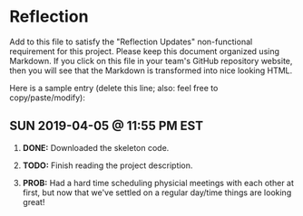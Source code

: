 # Reflection

Add to this file to satisfy the "Reflection Updates" non-functional requirement
for this project. Please keep this document organized using Markdown. If you
click on this file in your team's GitHub repository website, then you will see
that the Markdown is transformed into nice looking HTML.

Here is a sample entry (delete this line; also: feel free to copy/paste/modify):

## SUN 2019-04-05 @ 11:55 PM EST

1. **DONE:** Downloaded the skeleton code.

2. **TODO:** Finish reading the project description.

3. **PROB:** Had a hard time scheduling physicial meetings with each other at
   first, but now that we've settled on a regular day/time things are looking
   great!
